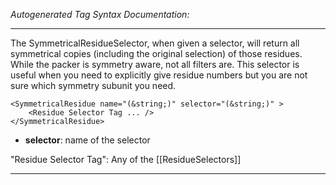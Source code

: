 _Autogenerated Tag Syntax Documentation:_

---
The SymmetricalResidueSelector, when given a selector, will return all symmetrical copies (including the original selection) of those residues. While the packer is symmetry aware, not all filters are. This selector is useful when you need to explicitly give residue numbers but you are not sure which symmetry subunit you need.

```
<SymmetricalResidue name="(&string;)" selector="(&string;)" >
    <Residue Selector Tag ... />
</SymmetricalResidue>
```

-   **selector**: name of the selector


"Residue Selector Tag": Any of the [[ResidueSelectors]]

---
